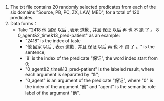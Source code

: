 1. The txt file contains 20 randomly selected predicates from each of the six domains "Source, PB, PC, ZX, LAW, MED", for a total of 120 predicates.
2. Data forms：
   - Take "2418	他 回家 以后 , 表示 道歉 , 并且 保证 以后 再 也 不 跑 了 。	8	0_agent&2_time&13_pred-patient"  as an example:
     -  "2418"  is the index of task;
     -  "他 回家 以后 , 表示 道歉 , 并且 保证 以后 再 也 不 跑 了 。"  is the sentence;
     -  '8' is the index of the predicate "保证", the word index start from 0;
     - "0_agent&2_time&13_pred-patient" is the labeled result, where each argument is separated by ''&'';
     - "0_agent" is an argument of the predicate "保证", where "0" is the index of the argument "他" and "agent" is the semantic role label of the argument "他".
